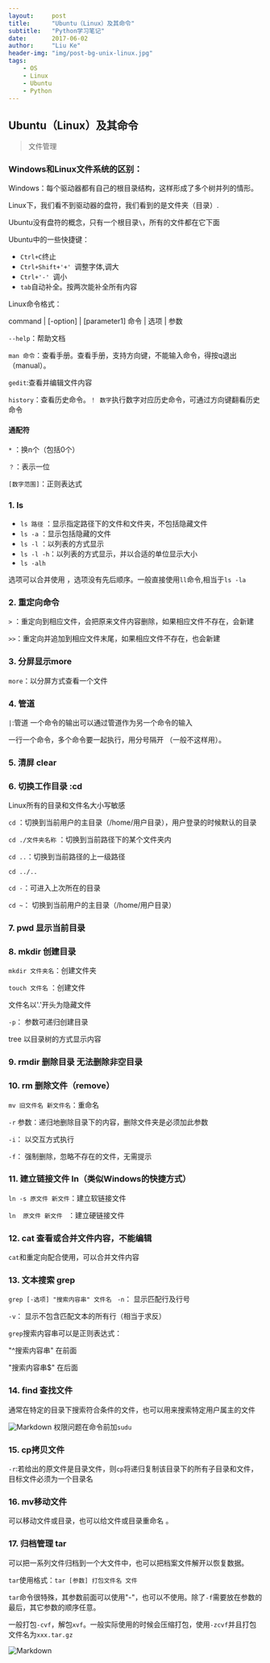 ```yaml
---
layout:     post
title:      "Ubuntu（Linux）及其命令"
subtitle:   "Python学习笔记"
date:       2017-06-02
author:     "Liu Ke"
header-img: "img/post-bg-unix-linux.jpg"
tags:
    - OS
    - Linux
    - Ubuntu
    - Python
---
```



## Ubuntu（Linux）及其命令
>文件管理

### Windows和Linux文件系统的区别：
Windows：每个驱动器都有自己的根目录结构，这样形成了多个树并列的情形。

Linux下，我们看不到驱动器的盘符，我们看到的是文件夹（目录）.

Ubuntu没有盘符的概念，只有一个根目录`\`，所有的文件都在它下面


Ubuntu中的一些快捷键：
- `Ctrl+C`终止
- `Ctrl+Shift+'+' `调整字体,调大
- `Ctrl+'-' `调小
- `tab`自动补全。按两次能补全所有内容

Linux命令格式：


command | [-option] | [parameter1]
命令 | 选项 | 参数

``--help``：帮助文档

`man 命令`：查看手册。查看手册，支持方向键，不能输入命令，得按q退出（manual）。

`gedit`:查看并编辑文件内容

`history`：查看历史命令。`！ 数字`执行数字对应历史命令，可通过方向键翻看历史命令

#### 通配符
`*` ：换n个（包括0个）

`？`：表示一位

`[数字范围]`：正则表达式

  
### 1. ls

- `ls 路径` ：显示指定路径下的文件和文件夹，不包括隐藏文件
- `ls -a`   ：显示包括隐藏的文件 
- `ls -l`   ：以列表的方式显示
- `ls -l -h`：以列表的方式显示，并以合适的单位显示大小
- `ls -alh`

选项可以合并使用 ，选项没有先后顺序。一般直接使用`ll`命令,相当于`ls -la`


### 2. 重定向命令
`>` ：重定向到相应文件，会把原来文件内容删除，如果相应文件不存在，会新建

`>>`：重定向并追加到相应文件末尾，如果相应文件不存在，也会新建

### 3. 分屏显示more
`more`：以分屏方式查看一个文件

### 4. 管道
`|`:管道 一个命令的输出可以通过管道作为另一个命令的输入	

一行一个命令，多个命令要一起执行，用分号隔开 （一般不这样用）。

### 5. 清屏 clear

### 6. 切换工作目录 :cd      
Linux所有的目录和文件名大小写敏感

``cd`` ：切换到当前用户的主目录（/home/用户目录），用户登录的时候默认的目录

``cd ./文件夹名称`` ：切换到当前路径下的某个文件夹内

``cd ..``：切换到当前路径的上一级路径

``cd ../..``  

``cd -``：可进入上次所在的目录

``cd ~``： 切换到当前用户的主目录（/home/用户目录）

### 7. pwd 显示当前目录

### 8. mkdir 创建目录
`mkdir 文件夹名`：创建文件夹

`touch 文件名`  ：创建文件

文件名以'.'开头为隐藏文件

``-p``： 参数可递归创建目录

tree 以目录树的方式显示内容

### 9. rmdir 删除目录  无法删除非空目录 

### 10. rm 删除文件（remove）
``mv 旧文件名 新文件名``：重命名

``-r`` 参数：递归地删除目录下的内容，删除文件夹是必须加此参数

``-i``： 以交互方式执行

``-f``： 强制删除，忽略不存在的文件，无需提示

### 11. 建立链接文件 ln（类似Windows的快捷方式）
``ln -s 原文件 新文件``：建立软链接文件

``ln  原文件 新文件 `` ：建立硬链接文件

### 12. cat 查看或合并文件内容，不能编辑
``cat``和重定向配合使用，可以合并文件内容

### 13. 文本搜索 grep
``grep [-选项] "搜索内容串" 文件名
 ``
``-n``： 显示匹配行及行号

``-v``： 显示不包含匹配文本的所有行（相当于求反）

``grep``搜索内容串可以是正则表达式：

"^搜索内容串" 在前面

"搜索内容串$" 在后面

### 14. find 查找文件
通常在特定的目录下搜索符合条件的文件，也可以用来搜索特定用户属主的文件

![Markdown](http://i1.buimg.com/597114/bbe038dee5c7f0ff.png)
权限问题在命令前加`sudu`

### 15. cp拷贝文件
``-r``:若给出的原文件是目录文件，则`cp`将递归复制该目录下的所有子目录和文件，目标文件必须为一个目录名 

### 16. mv移动文件
可以移动文件或目录，也可以给文件或目录重命名 。

### 17. 归档管理 tar
可以把一系列文件归档到一个大文件中，也可以把档案文件解开以恢复数据。

`tar`使用格式：`tar [参数] 打包文件名 文件`

`tar`命令很特殊，其参数前面可以使用"-"，也可以不使用。除了`-f`需要放在参数的最后，其它参数的顺序任意。

一般打包`-cvf`，解包`xvf`。一般实际使用的时候会压缩打包，使用`-zcvf`并且打包文件名为`xxx.tar.gz`

![Markdown](http://i2.muimg.com/597114/9a57c588406cf1e5.png)
